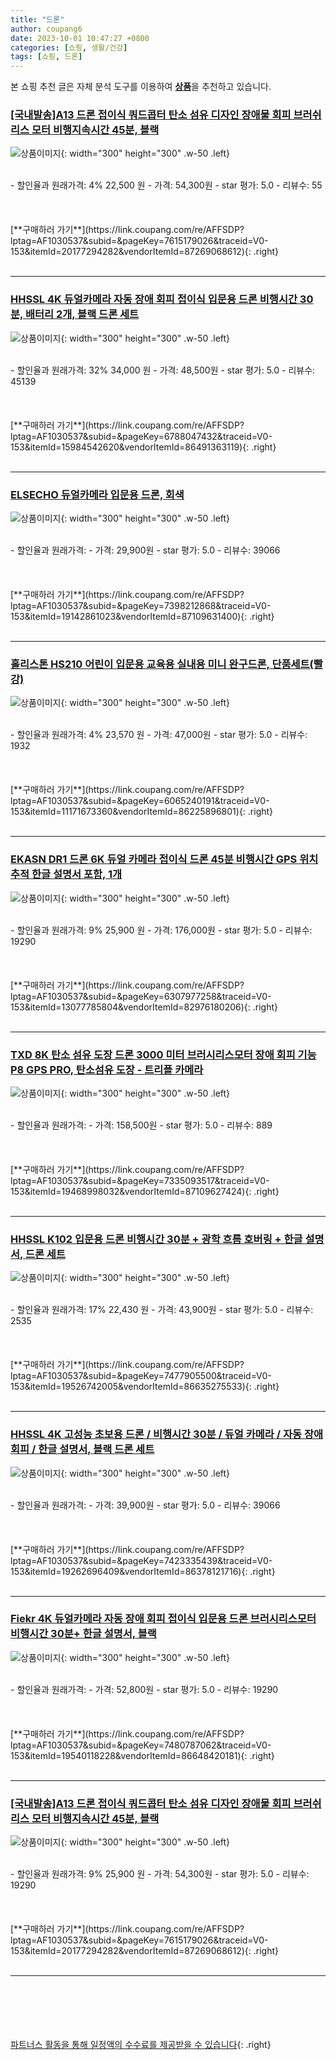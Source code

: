 ```yaml
---
title: "드론"
author: coupang6
date: 2023-10-01 10:47:27 +0800
categories: [쇼핑, 생활/건강]
tags: [쇼핑, 드론]
---
```


본 쇼핑 추천 글은 자체 분석 도구를 이용하여 [**상품**](https://link.coupang.com/a/bao1ui)을 추천하고 있습니다.

### [[국내발송]A13 드론 접이식 쿼드콥터 탄소 섬유 디자인 장애물 회피 브러쉬리스 모터 비행지속시간 45분, 블랙](https://link.coupang.com/re/AFFSDP?lptag=AF1030537&subid=&pageKey=7615179026&traceid=V0-153&itemId=20177294282&vendorItemId=87269068612)

![상품이미지](https://thumbnail9.coupangcdn.com/thumbnails/remote/230x230ex/image/vendor_inventory/771b/9cd6fff343961ae1f0e6dc93a5d7ad2ef94fc1fa4cc254b86b2e4c123794.jpg){: width="300" height="300" .w-50 .left}


<br>
- 할인율과 원래가격: 4%  22,500   원
- 가격: 54,300원
- star 평가: 5.0
- 리뷰수: 55
<br>
<br>
<br>
<br>
[**구매하러 가기**](https://link.coupang.com/re/AFFSDP?lptag=AF1030537&subid=&pageKey=7615179026&traceid=V0-153&itemId=20177294282&vendorItemId=87269068612){: .right}
<br>
<br>

---

### [HHSSL 4K 듀얼카메라 자동 장애 회피 접이식 입문용 드론 비행시간 30분, 배터리 2개, 블랙 드론 세트](https://link.coupang.com/re/AFFSDP?lptag=AF1030537&subid=&pageKey=6788047432&traceid=V0-153&itemId=15984542620&vendorItemId=86491363119)

![상품이미지](https://thumbnail9.coupangcdn.com/thumbnails/remote/230x230ex/image/vendor_inventory/4cfa/a29a34017d2ac8df3aa400957b7d974e6ca3971f01a377151e360096e7a1.png){: width="300" height="300" .w-50 .left}


<br>
- 할인율과 원래가격: 32%  34,000   원
- 가격: 48,500원
- star 평가: 5.0
- 리뷰수: 45139
<br>
<br>
<br>
<br>
[**구매하러 가기**](https://link.coupang.com/re/AFFSDP?lptag=AF1030537&subid=&pageKey=6788047432&traceid=V0-153&itemId=15984542620&vendorItemId=86491363119){: .right}
<br>
<br>

---

### [ELSECHO 듀얼카메라 입문용 드론, 회색](https://link.coupang.com/re/AFFSDP?lptag=AF1030537&subid=&pageKey=7398212868&traceid=V0-153&itemId=19142861023&vendorItemId=87109631400)

![상품이미지](https://thumbnail6.coupangcdn.com/thumbnails/remote/230x230ex/image/vendor_inventory/bb9d/360a11033b5fc9cc50a7797f74d62a37da213403f0015bc7f0a42de34e9e.jpg){: width="300" height="300" .w-50 .left}


<br>
- 할인율과 원래가격: 
- 가격: 29,900원
- star 평가: 5.0
- 리뷰수: 39066
<br>
<br>
<br>
<br>
[**구매하러 가기**](https://link.coupang.com/re/AFFSDP?lptag=AF1030537&subid=&pageKey=7398212868&traceid=V0-153&itemId=19142861023&vendorItemId=87109631400){: .right}
<br>
<br>

---

### [홀리스톤 HS210 어린이 입문용 교육용 실내용 미니 완구드론, 단품세트(빨강)](https://link.coupang.com/re/AFFSDP?lptag=AF1030537&subid=&pageKey=6065240191&traceid=V0-153&itemId=11171673360&vendorItemId=86225896801)

![상품이미지](https://thumbnail8.coupangcdn.com/thumbnails/remote/230x230ex/image/vendor_inventory/757e/91ccdd8dad8d062cc19b25b39983e33567059dc53a0e1b3ad13a583e3c53.jpg){: width="300" height="300" .w-50 .left}


<br>
- 할인율과 원래가격: 4%  23,570   원
- 가격: 47,000원
- star 평가: 5.0
- 리뷰수: 1932
<br>
<br>
<br>
<br>
[**구매하러 가기**](https://link.coupang.com/re/AFFSDP?lptag=AF1030537&subid=&pageKey=6065240191&traceid=V0-153&itemId=11171673360&vendorItemId=86225896801){: .right}
<br>
<br>

---

### [EKASN DR1 드론 6K 듀얼 카메라 접이식 드론 45분 비행시간 GPS 위치추적 한글 설명서 포함, 1개](https://link.coupang.com/re/AFFSDP?lptag=AF1030537&subid=&pageKey=6307977258&traceid=V0-153&itemId=13077785804&vendorItemId=82976180206)

![상품이미지](https://thumbnail6.coupangcdn.com/thumbnails/remote/230x230ex/image/vendor_inventory/3853/e89ef80b38c0d25fc3edffcf6d28b890f9795f65e1119d1955c3de3fa3fd.jpg){: width="300" height="300" .w-50 .left}


<br>
- 할인율과 원래가격: 9%  25,900   원
- 가격: 176,000원
- star 평가: 5.0
- 리뷰수: 19290
<br>
<br>
<br>
<br>
[**구매하러 가기**](https://link.coupang.com/re/AFFSDP?lptag=AF1030537&subid=&pageKey=6307977258&traceid=V0-153&itemId=13077785804&vendorItemId=82976180206){: .right}
<br>
<br>

---

### [TXD 8K 탄소 섬유 도장 드론 3000 미터 브러시리스모터 장애 회피 기능 P8 GPS PRO, 탄소섬유 도장 - 트리플 카메라](https://link.coupang.com/re/AFFSDP?lptag=AF1030537&subid=&pageKey=7335093517&traceid=V0-153&itemId=19468998032&vendorItemId=87109627424)

![상품이미지](https://thumbnail6.coupangcdn.com/thumbnails/remote/230x230ex/image/vendor_inventory/6dee/9af8f6fa73799be3afbabde89eef2cad25da158bf6cbef95aea5db790779.jpg){: width="300" height="300" .w-50 .left}


<br>
- 할인율과 원래가격: 
- 가격: 158,500원
- star 평가: 5.0
- 리뷰수: 889
<br>
<br>
<br>
<br>
[**구매하러 가기**](https://link.coupang.com/re/AFFSDP?lptag=AF1030537&subid=&pageKey=7335093517&traceid=V0-153&itemId=19468998032&vendorItemId=87109627424){: .right}
<br>
<br>

---

### [HHSSL K102 입문용 드론 비행시간 30분 + 광학 흐름 호버링 + 한글 설명서, 드론 세트](https://link.coupang.com/re/AFFSDP?lptag=AF1030537&subid=&pageKey=7477905500&traceid=V0-153&itemId=19526742005&vendorItemId=86635275533)

![상품이미지](https://thumbnail7.coupangcdn.com/thumbnails/remote/230x230ex/image/vendor_inventory/ad4b/b01282ea8492756362ae6c314eb6b46e0c4a86d509abae4f96becb040294.jpg){: width="300" height="300" .w-50 .left}


<br>
- 할인율과 원래가격: 17%  22,430   원
- 가격: 43,900원
- star 평가: 5.0
- 리뷰수: 2535
<br>
<br>
<br>
<br>
[**구매하러 가기**](https://link.coupang.com/re/AFFSDP?lptag=AF1030537&subid=&pageKey=7477905500&traceid=V0-153&itemId=19526742005&vendorItemId=86635275533){: .right}
<br>
<br>

---

### [HHSSL 4K 고성능 초보용 드론 / 비행시간 30분 / 듀얼 카메라 / 자동 장애 회피 / 한글 설명서, 블랙 드론 세트](https://link.coupang.com/re/AFFSDP?lptag=AF1030537&subid=&pageKey=7423335439&traceid=V0-153&itemId=19262696409&vendorItemId=86378121716)

![상품이미지](https://thumbnail9.coupangcdn.com/thumbnails/remote/230x230ex/image/vendor_inventory/2d29/83a38cbe983d22b7ffb7ea24383387fc706ffa5e678cd0acb7822aeeae46.png){: width="300" height="300" .w-50 .left}


<br>
- 할인율과 원래가격: 
- 가격: 39,900원
- star 평가: 5.0
- 리뷰수: 39066
<br>
<br>
<br>
<br>
[**구매하러 가기**](https://link.coupang.com/re/AFFSDP?lptag=AF1030537&subid=&pageKey=7423335439&traceid=V0-153&itemId=19262696409&vendorItemId=86378121716){: .right}
<br>
<br>

---

### [Fiekr 4K 듀얼카메라 자동 장애 회피 접이식 입문용 드론 브러시리스모터 비행시간 30분+ 한글 설명서, 블랙](https://link.coupang.com/re/AFFSDP?lptag=AF1030537&subid=&pageKey=7480787062&traceid=V0-153&itemId=19540118228&vendorItemId=86648420181)

![상품이미지](https://thumbnail10.coupangcdn.com/thumbnails/remote/230x230ex/image/vendor_inventory/e256/cb385c6d0a478911e1920b8a6e5d9288ee504c40dec5cb23c8c165df458b.png){: width="300" height="300" .w-50 .left}


<br>
- 할인율과 원래가격: 
- 가격: 52,800원
- star 평가: 5.0
- 리뷰수: 19290
<br>
<br>
<br>
<br>
[**구매하러 가기**](https://link.coupang.com/re/AFFSDP?lptag=AF1030537&subid=&pageKey=7480787062&traceid=V0-153&itemId=19540118228&vendorItemId=86648420181){: .right}
<br>
<br>

---

### [[국내발송]A13 드론 접이식 쿼드콥터 탄소 섬유 디자인 장애물 회피 브러쉬리스 모터 비행지속시간 45분, 블랙](https://link.coupang.com/re/AFFSDP?lptag=AF1030537&subid=&pageKey=7615179026&traceid=V0-153&itemId=20177294282&vendorItemId=87269068612)

![상품이미지](https://thumbnail9.coupangcdn.com/thumbnails/remote/230x230ex/image/vendor_inventory/771b/9cd6fff343961ae1f0e6dc93a5d7ad2ef94fc1fa4cc254b86b2e4c123794.jpg){: width="300" height="300" .w-50 .left}


<br>
- 할인율과 원래가격: 9%  25,900   원
- 가격: 54,300원
- star 평가: 5.0
- 리뷰수: 19290
<br>
<br>
<br>
<br>
[**구매하러 가기**](https://link.coupang.com/re/AFFSDP?lptag=AF1030537&subid=&pageKey=7615179026&traceid=V0-153&itemId=20177294282&vendorItemId=87269068612){: .right}
<br>
<br>

---
<br><br><br><br><br> [파트너스 활동을 통해 일정액의 수수료를 제공받을 수 있습니다](https://link.coupang.com/a/bao1ui){: .right}